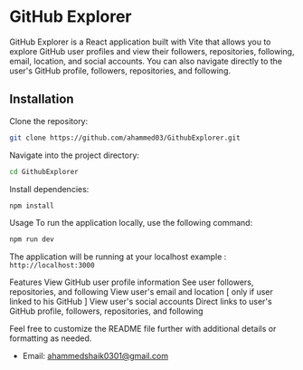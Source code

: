 # GitHub Explorer

GitHub Explorer is a React application built with Vite that allows you to explore GitHub user profiles and view their followers, repositories, following, email, location, and social accounts. You can also navigate directly to the user's GitHub profile, followers, repositories, and following.

## Installation

Clone the repository:

```bash
git clone https://github.com/ahammed03/GithubExplorer.git
```

Navigate into the project directory:

```bash
cd GithubExplorer
```

Install dependencies:

```bash
npm install
```

Usage
To run the application locally, use the following command:

```bash
npm run dev
```

The application will be running at your localhost example : `http://localhost:3000`

Features
View GitHub user profile information
See user followers, repositories, and following
View user's email and location [ only if user linked to his GitHub ]
View user's social accounts
Direct links to user's GitHub profile, followers, repositories, and following


Feel free to customize the README file further with additional details or formatting as needed.
* Email: ahammedshaik0301@gmail.com